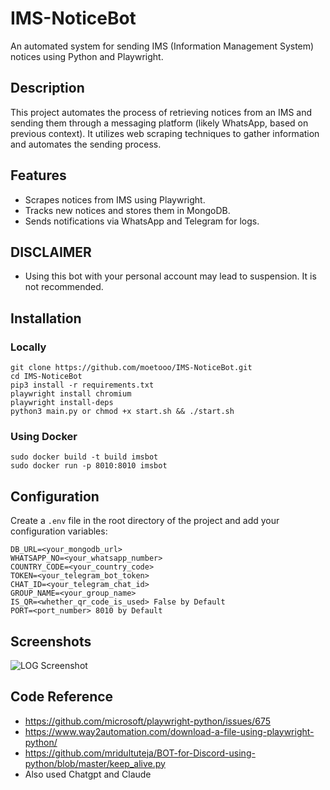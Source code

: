 # IMS-NoticeBot

An automated system for sending IMS (Information Management System) notices using Python and Playwright.

## Description

This project automates the process of retrieving notices from an IMS and sending them through a messaging platform (likely WhatsApp, based on previous context). It utilizes web scraping techniques to gather information and automates the sending process.


## Features

- Scrapes notices from IMS using Playwright.
- Tracks new notices and stores them in MongoDB.
- Sends notifications via WhatsApp and Telegram for logs.

## DISCLAIMER
- Using this bot with your personal account may lead to suspension. It is not recommended.

## Installation

### Locally
   ```
   git clone https://github.com/moetooo/IMS-NoticeBot.git 
   cd IMS-NoticeBot 
   pip3 install -r requirements.txt
   playwright install chromium
   playwright install-deps
   python3 main.py or chmod +x start.sh && ./start.sh
   ```

### Using Docker
   ```
   sudo docker build -t build imsbot
   sudo docker run -p 8010:8010 imsbot
   ```

## Configuration

Create a `.env` file in the root directory of the project and add your configuration variables:

```
DB_URL=<your_mongodb_url>
WHATSAPP_NO=<your_whatsapp_number>
COUNTRY_CODE=<your_country_code>
TOKEN=<your_telegram_bot_token>
CHAT_ID=<your_telegram_chat_id>
GROUP_NAME=<your_group_name>
IS_QR=<whether_qr_code_is_used> False by Default
PORT=<port_number> 8010 by Default
```
## Screenshots

![LOG Screenshot]()

## Code Reference
- https://github.com/microsoft/playwright-python/issues/675
- https://www.way2automation.com/download-a-file-using-playwright-python/
- https://github.com/mridultuteja/BOT-for-Discord-using-python/blob/master/keep_alive.py
- Also used Chatgpt and Claude 